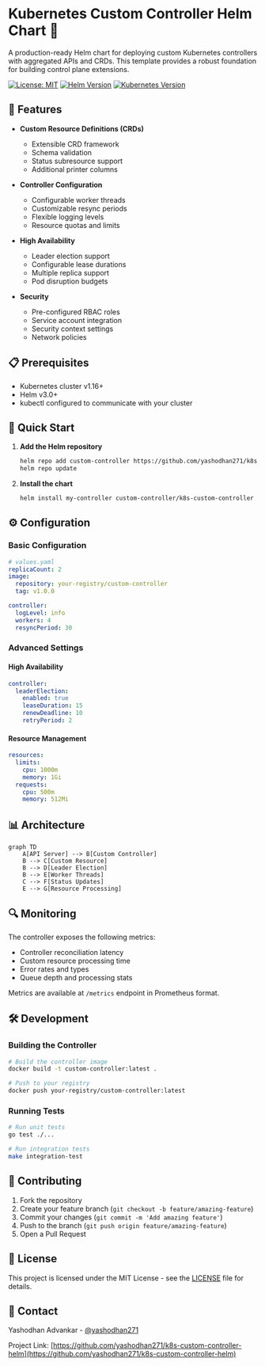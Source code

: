 # Kubernetes Custom Controller Helm Chart 🚀

A production-ready Helm chart for deploying custom Kubernetes controllers with aggregated APIs and CRDs. This template provides a robust foundation for building control plane extensions.

[![License: MIT](https://img.shields.io/badge/License-MIT-yellow.svg)](https://opensource.org/licenses/MIT)
[![Helm Version](https://img.shields.io/badge/helm-v3.0%2B-blue)](https://helm.sh)
[![Kubernetes Version](https://img.shields.io/badge/kubernetes-v1.16%2B-blue)](https://kubernetes.io)

## 🎯 Features

- **Custom Resource Definitions (CRDs)**
  - Extensible CRD framework
  - Schema validation
  - Status subresource support
  - Additional printer columns

- **Controller Configuration**
  - Configurable worker threads
  - Customizable resync periods
  - Flexible logging levels
  - Resource quotas and limits

- **High Availability**
  - Leader election support
  - Configurable lease durations
  - Multiple replica support
  - Pod disruption budgets

- **Security**
  - Pre-configured RBAC roles
  - Service account integration
  - Security context settings
  - Network policies

## 📋 Prerequisites

- Kubernetes cluster v1.16+
- Helm v3.0+
- kubectl configured to communicate with your cluster

## 🚀 Quick Start

1. **Add the Helm repository**
   ```bash
   helm repo add custom-controller https://github.com/yashodhan271/k8s-custom-controller-helm
   helm repo update
   ```

2. **Install the chart**
   ```bash
   helm install my-controller custom-controller/k8s-custom-controller
   ```

## ⚙️ Configuration

### Basic Configuration
```yaml
# values.yaml
replicaCount: 2
image:
  repository: your-registry/custom-controller
  tag: v1.0.0

controller:
  logLevel: info
  workers: 4
  resyncPeriod: 30
```

### Advanced Settings

#### High Availability
```yaml
controller:
  leaderElection:
    enabled: true
    leaseDuration: 15
    renewDeadline: 10
    retryPeriod: 2
```

#### Resource Management
```yaml
resources:
  limits:
    cpu: 1000m
    memory: 1Gi
  requests:
    cpu: 500m
    memory: 512Mi
```

## 📊 Architecture

```mermaid
graph TD
    A[API Server] --> B[Custom Controller]
    B --> C[Custom Resource]
    B --> D[Leader Election]
    B --> E[Worker Threads]
    C --> F[Status Updates]
    E --> G[Resource Processing]
```

## 🔍 Monitoring

The controller exposes the following metrics:
- Controller reconciliation latency
- Custom resource processing time
- Error rates and types
- Queue depth and processing stats

Metrics are available at `/metrics` endpoint in Prometheus format.

## 🛠️ Development

### Building the Controller

```bash
# Build the controller image
docker build -t custom-controller:latest .

# Push to your registry
docker push your-registry/custom-controller:latest
```

### Running Tests

```bash
# Run unit tests
go test ./...

# Run integration tests
make integration-test
```

## 🤝 Contributing

1. Fork the repository
2. Create your feature branch (`git checkout -b feature/amazing-feature`)
3. Commit your changes (`git commit -m 'Add amazing feature'`)
4. Push to the branch (`git push origin feature/amazing-feature`)
5. Open a Pull Request

## 📝 License

This project is licensed under the MIT License - see the [LICENSE](LICENSE) file for details.

## 📧 Contact

Yashodhan Advankar - [@yashodhan271](https://github.com/yashodhan271)

Project Link: [https://github.com/yashodhan271/k8s-custom-controller-helm](https://github.com/yashodhan271/k8s-custom-controller-helm)
